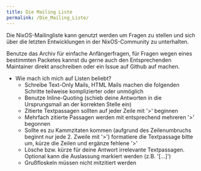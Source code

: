 ```yaml
---
title: Die Mailing Liste
permalink: /Die_Mailing_Liste/
---
```


Die NixOS-Mailingliste kann genutzt werden um Fragen zu stellen und sich über die letzten Entwicklungen in der NixOS-Community zu unterhalten.

Benutze das Archiv für einfache Anfängerfragen, für Fragen wegen eines bestimmten Packetes kannst du gerne auch den Entsprechenden Maintainer direkt anschreiben oder ein Issue auf Github auf machen.

-   Wie mach ich mich auf Listen beliebt?
    -   Schreibe Text-Only Mails, HTML Mails machen die folgenden Schritte teilweise komplizierter oder unmöglich
    -   Benutze Inline-Quoting (schieb deine Antworten in die Ursprungsmail an der korrekten Stelle ein)
    -   Zitierte Textpassagen sollten auf jeder Zeile mit '&gt;' beginnen
    -   Mehrfach zitierte Passagen werden mit entsprechend mehreren '&gt;' begonnen
    -   Sollte es zu Kammzitaten kommen (aufgrund des Zeilenumbruchs beginnt nur jede 2. Zweile mit '&gt;') formatiere die Textpassage bitte um, kürze die Zeilen und ergänze fehlene '&gt;'
    -   Lösche bzw. kürze für deine Antwort irrelevante Textpassagen. Optional kann die Auslassung markiert werden (z.B. '\[…\]')
    -   Grußfloskeln müssen nicht mitzitiert werden
